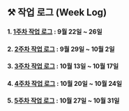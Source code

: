 
## ⚒ 작업 로그 (Week Log)

#### 1. [1주차 작업 로그](/logs/week1.md) : 9월 22일 ~ 26일

#### 2. [2주차 작업 로그](/logs/week2.md) : 9월 29일 ~ 10월 2일

#### 3. [3주차 작업 로그](/logs/week3.md) : 10월 13일 ~ 10월 17일

#### 4. [4주차 작업 로그](/logs/week4.md) : 10월 20일 ~ 10월 24일

#### 5. [5주차 작업 로그](/logs/week5.md) : 10월 27일 ~ 10월 31일
